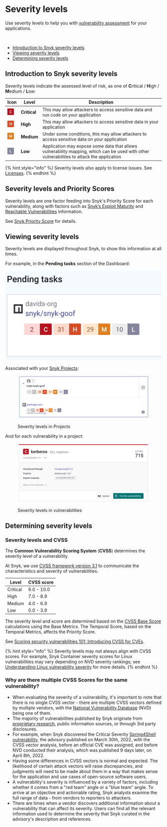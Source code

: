 # Severity levels

Use severity levels to help you with [vulnerability assessment](https://snyk.io/learn/vulnerability-assessment/) for your applications.

<img src="../../.gitbook/assets/Screenshot 2022-08-16 at 09.52.22.png" alt="" data-size="original">

* [Introduction to Snyk severity levels](severity-levels.md#introduction-to-snyk-severity-levels)
* [Viewing severity levels](severity-levels.md#viewing-severity-levels)
* [Determining severity levels](severity-levels.md#determining-severity-levels)

## Introduction to Snyk severity levels

Severity levels indicate the assessed level of risk, as one of **C**ritical / **H**igh / **M**edium / **L**ow:

| Icon                                                                                                      | Level        | Description                                                                                                                                |
| --------------------------------------------------------------------------------------------------------- | ------------ | ------------------------------------------------------------------------------------------------------------------------------------------ |
| <img src="../../.gitbook/assets/image (131) (1) (1) (1).png" alt="" data-size="line">                     | **Critical** | This may allow attackers to access sensitive data and run code on your application                                                         |
| <img src="../../.gitbook/assets/image (103) (1) (1) (1) (1) (1) (1) (2).png" alt="" data-size="original"> | **High**     | This may allow attackers to access sensitive data in your application                                                                      |
| ![](<../../.gitbook/assets/image (133) (1).png>)                                                          | **Medium**   | Under some conditions, this may allow attackers to access sensitive data on your application                                               |
| ![](<../../.gitbook/assets/image (422).png>)                                                              | **Low**      | Application may expose some data that allows vulnerability mapping, which can be used with other vulnerabilities to attack the application |

{% hint style="info" %}
Severity levels also apply to license issues. See [Licenses](../../scan-application-code/snyk-open-source/licenses/).
{% endhint %}

## Severity levels and Priority Scores

Severity levels are one factor feeding into Snyk's Priority Score for each vulnerability, along with factors such as [Snyk’s Exploit Maturity](https://snyk.io/blog/whats-so-wild-about-exploits-in-the-wild-and-how-can-we-prioritize-accordingly/) and [Reachable Vulnerabilities](https://snyk.io/blog/optimizing-prioritization-with-deep-application-level-context/) information.

See [Snyk Priority Score](priority-score.md) for details.

## Viewing severity levels

Severity levels are displayed throughout Snyk, to show this information at all times.

For example, in the **Pending tasks** section of the Dashboard:

<img src="../../.gitbook/assets/image (158) (1) (1) (1) (1) (1) (1) (1).png" alt="" data-size="original">

Associated with your [Snyk Projects](../introduction-to-snyk-projects/):

<figure><img src="../../.gitbook/assets/image (43) (2).png" alt="Severity levels in Projects"><figcaption><p>Severity levels in Projects</p></figcaption></figure>

And for each vulnerability in a project:

<figure><img src="../../.gitbook/assets/image (39) (1) (1).png" alt="Severity levels in vulnerabilities"><figcaption><p>Severity levels in vulnerabilities</p></figcaption></figure>

## Determining severity levels

### Severity levels and CVSS

The **Common Vulnerability Scoring System** (**CVSS**) determines the severity level of a vulnerability.

At Snyk, we use [CVSS framework version 3.1](https://www.first.org/cvss/v3-1/) to communicate the characteristics and severity of vulnerabilities.

| **Level** | **CVSS score** |
| --------- | -------------- |
| Critical  | 9.0 - 10.0     |
| High      | 7.0 - 8.9      |
| Medium    | 4.0 - 6.9      |
| Low       | 0.0 - 3.9      |

The severity level and score are determined based on the [CVSS Base Score](https://www.first.org/cvss/specification-document) calculations using the Base Metrics. The Temporal Score, based on the Temporal Metrics, affects the Priority Score.

See [Scoring security vulnerabilities 101: Introducing CVSS for CVEs](https://snyk.io/blog/scoring-security-vulnerabilities-101-introducing-cvss-for-cve/).

{% hint style="info" %}
Severity levels may not always align with CVSS scores. For example, Snyk Container severity scores for Linux vulnerabilities may vary depending on NVD severity rankings; see [Understanding Linux vulnerability severity](../../scan-containers/how-snyk-container-works/understanding-linux-vulnerability-severity.md) for more details.
{% endhint %}

### **Why are there multiple CVSS Scores for the same vulnerability?**

* ​When evaluating the severity of a vulnerability, it's important to note that there is no single CVSS vector - there are multiple CVSS vectors defined by multiple vendors, with the [National Vulnerability Database](https://nvd.nist.gov/) (NVD) being one of them.
* The majority of vulnerabilities published by Snyk originate from [proprietary research](https://security.snyk.io/disclosed-vulnerabilities), public information sources, or through 3rd party disclosures.
* For example, when Snyk discovered the Critical Severity [Spring4Shell vulnerability](https://security.snyk.io/vuln/SNYK-JAVA-ORGSPRINGFRAMEWORK-2436751), the advisory published on March 30th, 2022, with the CVSS vector analysis, before an official CVE was assigned, and before NVD conducted their analysis, which was published 9 days later, on April 8th, 2022.
* Having some differences in CVSS vectors is normal and expected. The likelihood of certain attack vectors will raise discrepancies, and judgments will need to be made about them in a way that makes sense for the application and use cases of open-source software users.
* A vulnerability's severity is influenced by a variety of factors, including whether it comes from a "red team" angle or a "blue team" angle. To arrive at an objective and actionable rating, Snyk analysts examine the full range of data - from vendors to reporters to attackers.
* There are times when a vendor discovers additional information about a vulnerability that can affect its severity. Users can find all the relevant information used to determine the severity that Snyk curated in the advisory's description and references.
